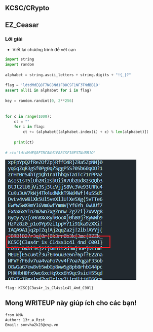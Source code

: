 ## KCSC/CRypto

## EZ_Ceasar

### Lời giải

- Viết lại chương trình để vét cạn

```python
import string
import random

alphabet = string.ascii_letters + string.digits + "!{_}?"

flag = 'ldtdMdEQ8F7NC8Nd1F88CSF1NF3TNdBB1O'
assert all(i in alphabet for i in flag)

key = random.randint(0, 2**256)


for c in range(1000):
    ct = ""
    for i in flag:
        ct += (alphabet[(alphabet.index(i) + c) % len(alphabet)])

    print(ct)

# ct='ldtdMdEQ8F7NC8Nd1F88CSF1NF3TNdBB1O'
```

![Alt text](IMG/EZ_Ceasar/image-1.png)

```
flag: KCSC{C3as4r_1s_Cl4ss1c4l_4nd_C00l}
```

## Mong WRITEUP này giúp ích cho các bạn!

```
from KMA
Author: 13r_ə_Rɪst
Email: sonvha2k23@cvp.vn
```
